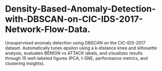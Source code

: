 # Density-Based-Anomaly-Detection-with-DBSCAN-on-CIC-IDS-2017-Network-Flow-Data.
Unsupervised anomaly detection using DBSCAN on the CIC-IDS-2017 dataset. Automatically tunes epsilon using a k-distance knee and silhouette analysis, evaluates BENIGN vs ATTACK labels, and visualizes results through 15 well-labeled figures (PCA, t-SNE, performance metrics, and clustering insights).
